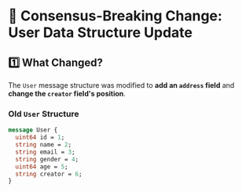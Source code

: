 # 🚀 Consensus-Breaking Change: User Data Structure Update

## **1️⃣ What Changed?**
The `User` message structure was modified to **add an `address` field** and **change the `creator` field's position**.

### **Old `User` Structure**
```proto
message User {
  uint64 id = 1;
  string name = 2;
  string email = 3;
  string gender = 4;
  uint64 age = 5;
  string creator = 6;
}
